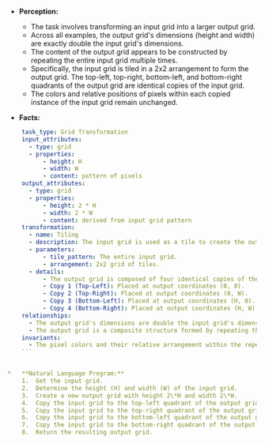 *   **Perception:**
    *   The task involves transforming an input grid into a larger output grid.
    *   Across all examples, the output grid's dimensions (height and width) are exactly double the input grid's dimensions.
    *   The content of the output grid appears to be constructed by repeating the entire input grid multiple times.
    *   Specifically, the input grid is tiled in a 2x2 arrangement to form the output grid. The top-left, top-right, bottom-left, and bottom-right quadrants of the output grid are identical copies of the input grid.
    *   The colors and relative positions of pixels within each copied instance of the input grid remain unchanged.

*   **Facts:**
    
```yaml
    task_type: Grid Transformation
    input_attributes:
      - type: grid
      - properties:
          - height: H
          - width: W
          - content: pattern of pixels
    output_attributes:
      - type: grid
      - properties:
          - height: 2 * H
          - width: 2 * W
          - content: derived from input grid pattern
    transformation:
      - name: Tiling
      - description: The input grid is used as a tile to create the output grid.
      - parameters:
          - tile_pattern: The entire input grid.
          - arrangement: 2x2 grid of tiles.
      - details:
          - The output grid is composed of four identical copies of the input grid.
          - Copy 1 (Top-Left): Placed at output coordinates (0, 0).
          - Copy 2 (Top-Right): Placed at output coordinates (0, W).
          - Copy 3 (Bottom-Left): Placed at output coordinates (H, 0).
          - Copy 4 (Bottom-Right): Placed at output coordinates (H, W).
    relationships:
      - The output grid's dimensions are double the input grid's dimensions.
      - The output grid is a composite structure formed by repeating the input grid.
    invariants:
      - The pixel colors and their relative arrangement within the repeated input pattern are preserved.
    ```


*   **Natural Language Program:**
    1.  Get the input grid.
    2.  Determine the height (H) and width (W) of the input grid.
    3.  Create a new output grid with height 2\*H and width 2\*W.
    4.  Copy the input grid to the top-left quadrant of the output grid (rows 0 to H-1, columns 0 to W-1).
    5.  Copy the input grid to the top-right quadrant of the output grid (rows 0 to H-1, columns W to 2\*W-1).
    6.  Copy the input grid to the bottom-left quadrant of the output grid (rows H to 2\*H-1, columns 0 to W-1).
    7.  Copy the input grid to the bottom-right quadrant of the output grid (rows H to 2\*H-1, columns W to 2\*W-1).
    8.  Return the resulting output grid.